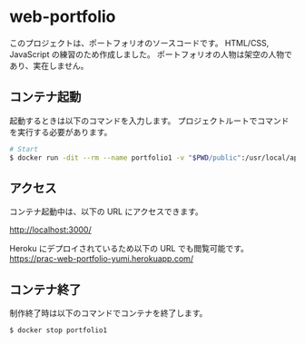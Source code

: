 # web-portfolio

このプロジェクトは、ポートフォリオのソースコードです。
HTML/CSS, JavaScript の練習のため作成しました。
ポートフォリオの人物は架空の人物であり、実在しません。

## コンテナ起動

起動するときは以下のコマンドを入力します。
プロジェクトルートでコマンドを実行する必要があります。

```sh
# Start
$ docker run -dit --rm --name portfolio1 -v "$PWD/public":/usr/local/apache2/htdocs/ -p 3000:80 httpd:2.4-alpine
```

## アクセス

コンテナ起動中は、以下の URL にアクセスできます。

<http://localhost:3000/>

Heroku にデプロイされているため以下の URL でも閲覧可能です。
https://prac-web-portfolio-yumi.herokuapp.com/

## コンテナ終了

制作終了時は以下のコマンドでコンテナを終了します。

```sh
$ docker stop portfolio1
```
